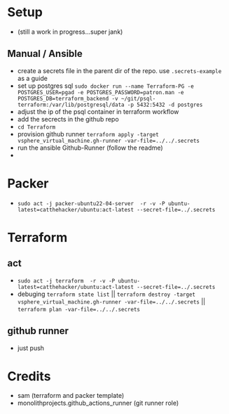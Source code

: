 # Setup
* (still a work in progress...super jank)
## Manual / Ansible
* create a secrets file in the parent dir of the repo. use `.secrets-example` as a guide
* set up postgres sql `sudo docker run --name Terraform-PG -e POSTGRES_USER=pgad -e POSTGRES_PASSWORD=patron.man -e POSTGRES_DB=terraform_backend -v ~/git/psql-terraform:/var/lib/postgresql/data -p 5432:5432 -d postgres`
* adjust the ip of the psql container in terraform workflow
* add the secrects in the github repo
* `cd Terraform`
* provision github runner `terraform apply -target vsphere_virtual_machine.gh-runner -var-file=../../.secrets`
* run the ansible Github-Runner (follow the readme)
* 

# Packer

* `sudo act -j packer-ubuntu22-04-server  -r -v -P ubuntu-latest=catthehacker/ubuntu:act-latest --secret-file=../.secrets`

# Terraform

## act
* `sudo act -j terraform  -r -v -P ubuntu-latest=catthehacker/ubuntu:act-latest --secret-file=../.secrets`
* debuging `terraform state list` || `terraform destroy -target vsphere_virtual_machine.gh-runner -var-file=../../.secrets` || `terraform plan -var-file=../../.secrets`

## github runner
* just push

# Credits
* sam (terraform and packer template)
* monolithprojects.github_actions_runner (git runner role)